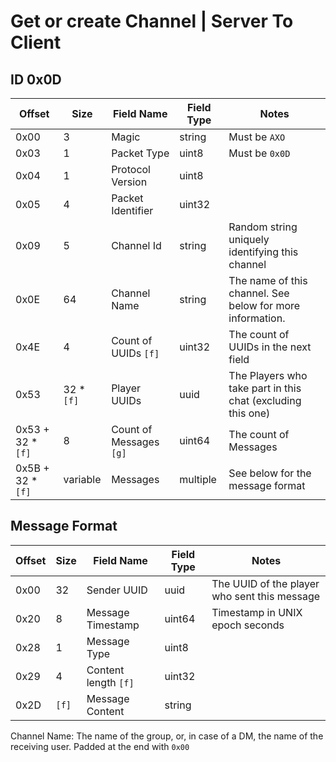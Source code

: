 # Get or create Channel | Server To Client

## ID 0x0D

<table>
    <thead>
        <tr>
            <th>Offset</th>
            <th>Size</th>
            <th>Field Name</th>
            <th>Field Type</th>
            <th>Notes</th>
        </tr>
    </thead>
    <tbody>
    <tr>
        <td>0x00</td>
        <td>3</td>
        <td>Magic</td>
        <td>string</td>
        <td>Must be <code>AXO</code></td>
    </tr>
        <tr>
        <td>0x03</td>
        <td>1</td>
        <td>Packet Type</td>
        <td>uint8</td>
        <td>Must be <code>0x0D</code></td>
    </tr>
    <tr>
        <td>0x04</td>
        <td>1</td>
        <td>Protocol Version</td>
        <td>uint8</td>
        <td></td>
    </tr>
    <tr>
        <td>0x05</td>
        <td>4</td>
        <td>Packet Identifier</td>
        <td>uint32</td>
        <td></td>
    </tr>
    <tr>
        <td>0x09</td>
        <td>5</td>
        <td>Channel Id</td>
        <td>string</td>
        <td>Random string uniquely identifying this channel</td>
    </tr>
    <tr>
        <td>0x0E</td>
        <td>64</td>
        <td>Channel Name</td>
        <td>string</td>
        <td>The name of this channel. See below for more information.</td>
    </tr>
    <tr>
        <td>0x4E</td>
        <td>4</td>
        <td>Count of UUIDs <code>[f]</code></td>
        <td>uint32</td>
        <td>The count of UUIDs in the next field</td>
    </tr>
    <tr>
        <td>0x53</td>
        <td>32 * <code>[f]</code></td>
        <td>Player UUIDs</td>
        <td>uuid</td>
        <td>The Players who take part in this chat (excluding this one)</td>
    </tr>
    <tr>
        <td>0x53 + 32 * <code>[f]</code></td>
        <td>8</td>
        <td>Count of Messages <code>[g]</code></td>
        <td>uint64</td>
        <td>The count of Messages</td>
    </tr>
    <tr>
        <td>0x5B + 32 * <code>[f]</code></td>
        <td>variable</td>
        <td>Messages</td>
        <td>multiple</td>
        <td>See below for the message format</td>
    </tr>
    </tbody>
</table>

## Message Format
<table>
    <thead>
        <tr>
            <th>Offset</th>
            <th>Size</th>
            <th>Field Name</th>
            <th>Field Type</th>
            <th>Notes</th>
        </tr>
    </thead>   
    <tr>
        <td>0x00</td>
        <td>32</td>
        <td>Sender UUID</td>
        <td>uuid</td>
        <td>The UUID of the player who sent this message</td>
    </tr>
    <tr>
        <td>0x20</td>
        <td>8</td>
        <td>Message Timestamp</td>
        <td>uint64</td>
        <td>Timestamp in UNIX epoch seconds</td>
    </tr>
    <tr>
        <td>0x28</td>
        <td>1</td>
        <td>Message Type</td>
        <td>uint8</td>
        <td></td>
    </tr>
    <tr>
        <td>0x29</td>
        <td>4</td>
        <td>Content length <code>[f]</code></td>
        <td>uint32</td>
        <td></td>
    </tr>
    <tr>
        <td>0x2D</td>
        <td><code>[f]</code></td>
        <td>Message Content</td>
        <td>string</td>
        <td></td>
    </tr>
    <tbody>
    </tbody>
</table>

Channel Name: The name of the group, or, in case of a DM, the name of the receiving user. Padded at the end with `0x00`
